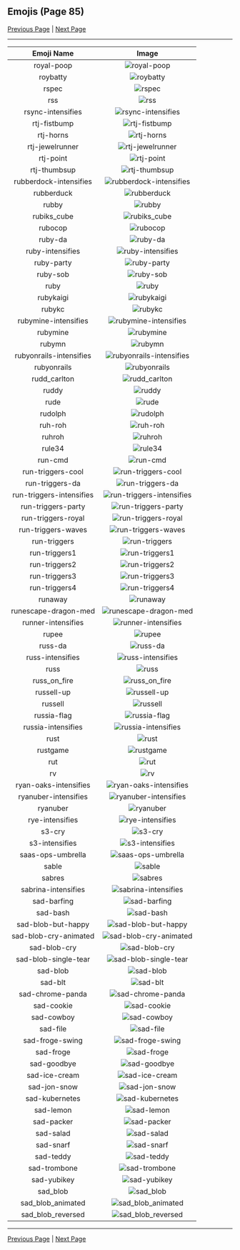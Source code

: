 
## Emojis (Page 85)

[Previous Page](/docs/hc/page-r-0084.md)
  | [Next Page](/docs/hc/page-s-0086.md)

<hr />

|Emoji Name|Image|
| :-: | :-: |
|royal-poop| ![royal-poop](/emojis/hc/royal-poop.png)|
|roybatty| ![roybatty](/emojis/hc/roybatty.png)|
|rspec| ![rspec](/emojis/hc/rspec.png)|
|rss| ![rss](/emojis/hc/rss.png)|
|rsync-intensifies| ![rsync-intensifies](/emojis/hc/rsync-intensifies.gif)|
|rtj-fistbump| ![rtj-fistbump](/emojis/hc/rtj-fistbump.png)|
|rtj-horns| ![rtj-horns](/emojis/hc/rtj-horns.png)|
|rtj-jewelrunner| ![rtj-jewelrunner](/emojis/hc/rtj-jewelrunner.png)|
|rtj-point| ![rtj-point](/emojis/hc/rtj-point.png)|
|rtj-thumbsup| ![rtj-thumbsup](/emojis/hc/rtj-thumbsup.png)|
|rubberdock-intensifies| ![rubberdock-intensifies](/emojis/hc/rubberdock-intensifies.gif)|
|rubberduck| ![rubberduck](/emojis/hc/rubberduck.png)|
|rubby| ![rubby](/emojis/hc/rubby.png)|
|rubiks_cube| ![rubiks_cube](/emojis/hc/rubiks_cube.png)|
|rubocop| ![rubocop](/emojis/hc/rubocop.png)|
|ruby-da| ![ruby-da](/emojis/hc/ruby-da.png)|
|ruby-intensifies| ![ruby-intensifies](/emojis/hc/ruby-intensifies.gif)|
|ruby-party| ![ruby-party](/emojis/hc/ruby-party.gif)|
|ruby-sob| ![ruby-sob](/emojis/hc/ruby-sob.png)|
|ruby| ![ruby](/emojis/hc/ruby.png)|
|rubykaigi| ![rubykaigi](/emojis/hc/rubykaigi.png)|
|rubykc| ![rubykc](/emojis/hc/rubykc.png)|
|rubymine-intensifies| ![rubymine-intensifies](/emojis/hc/rubymine-intensifies.gif)|
|rubymine| ![rubymine](/emojis/hc/rubymine.png)|
|rubymn| ![rubymn](/emojis/hc/rubymn.jpg)|
|rubyonrails-intensifies| ![rubyonrails-intensifies](/emojis/hc/rubyonrails-intensifies.gif)|
|rubyonrails| ![rubyonrails](/emojis/hc/rubyonrails.png)|
|rudd_carlton| ![rudd_carlton](/emojis/hc/rudd_carlton.gif)|
|ruddy| ![ruddy](/emojis/hc/ruddy.jpg)|
|rude| ![rude](/emojis/hc/rude.png)|
|rudolph| ![rudolph](/emojis/hc/rudolph.png)|
|ruh-roh| ![ruh-roh](/emojis/hc/ruh-roh.gif)|
|ruhroh| ![ruhroh](/emojis/hc/ruhroh.png)|
|rule34| ![rule34](/emojis/hc/rule34.png)|
|run-cmd| ![run-cmd](/emojis/hc/run-cmd.png)|
|run-triggers-cool| ![run-triggers-cool](/emojis/hc/run-triggers-cool.png)|
|run-triggers-da| ![run-triggers-da](/emojis/hc/run-triggers-da.png)|
|run-triggers-intensifies| ![run-triggers-intensifies](/emojis/hc/run-triggers-intensifies.gif)|
|run-triggers-party| ![run-triggers-party](/emojis/hc/run-triggers-party.gif)|
|run-triggers-royal| ![run-triggers-royal](/emojis/hc/run-triggers-royal.png)|
|run-triggers-waves| ![run-triggers-waves](/emojis/hc/run-triggers-waves.gif)|
|run-triggers| ![run-triggers](/emojis/hc/run-triggers.png)|
|run-triggers1| ![run-triggers1](/emojis/hc/run-triggers1.png)|
|run-triggers2| ![run-triggers2](/emojis/hc/run-triggers2.png)|
|run-triggers3| ![run-triggers3](/emojis/hc/run-triggers3.png)|
|run-triggers4| ![run-triggers4](/emojis/hc/run-triggers4.png)|
|runaway| ![runaway](/emojis/hc/runaway.gif)|
|runescape-dragon-med| ![runescape-dragon-med](/emojis/hc/runescape-dragon-med.png)|
|runner-intensifies| ![runner-intensifies](/emojis/hc/runner-intensifies.gif)|
|rupee| ![rupee](/emojis/hc/rupee.gif)|
|russ-da| ![russ-da](/emojis/hc/russ-da.png)|
|russ-intensifies| ![russ-intensifies](/emojis/hc/russ-intensifies.gif)|
|russ| ![russ](/emojis/hc/russ.jpg)|
|russ_on_fire| ![russ_on_fire](/emojis/hc/russ_on_fire.gif)|
|russell-up| ![russell-up](/emojis/hc/russell-up.png)|
|russell| ![russell](/emojis/hc/russell.png)|
|russia-flag| ![russia-flag](/emojis/hc/russia-flag.png)|
|russia-intensifies| ![russia-intensifies](/emojis/hc/russia-intensifies.gif)|
|rust| ![rust](/emojis/hc/rust.png)|
|rustgame| ![rustgame](/emojis/hc/rustgame.jpg)|
|rut| ![rut](/emojis/hc/rut.jpg)|
|rv| ![rv](/emojis/hc/rv.jpg)|
|ryan-oaks-intensifies| ![ryan-oaks-intensifies](/emojis/hc/ryan-oaks-intensifies.gif)|
|ryanuber-intensifies| ![ryanuber-intensifies](/emojis/hc/ryanuber-intensifies.gif)|
|ryanuber| ![ryanuber](/emojis/hc/ryanuber.jpg)|
|rye-intensifies| ![rye-intensifies](/emojis/hc/rye-intensifies.gif)|
|s3-cry| ![s3-cry](/emojis/hc/s3-cry.gif)|
|s3-intensifies| ![s3-intensifies](/emojis/hc/s3-intensifies.gif)|
|saas-ops-umbrella| ![saas-ops-umbrella](/emojis/hc/saas-ops-umbrella.gif)|
|sable| ![sable](/emojis/hc/sable.png)|
|sabres| ![sabres](/emojis/hc/sabres.png)|
|sabrina-intensifies| ![sabrina-intensifies](/emojis/hc/sabrina-intensifies.gif)|
|sad-barfing| ![sad-barfing](/emojis/hc/sad-barfing.png)|
|sad-bash| ![sad-bash](/emojis/hc/sad-bash.png)|
|sad-blob-but-happy| ![sad-blob-but-happy](/emojis/hc/sad-blob-but-happy.png)|
|sad-blob-cry-animated| ![sad-blob-cry-animated](/emojis/hc/sad-blob-cry-animated.gif)|
|sad-blob-cry| ![sad-blob-cry](/emojis/hc/sad-blob-cry.png)|
|sad-blob-single-tear| ![sad-blob-single-tear](/emojis/hc/sad-blob-single-tear.gif)|
|sad-blob| ![sad-blob](/emojis/hc/sad-blob.gif)|
|sad-blt| ![sad-blt](/emojis/hc/sad-blt.png)|
|sad-chrome-panda| ![sad-chrome-panda](/emojis/hc/sad-chrome-panda.png)|
|sad-cookie| ![sad-cookie](/emojis/hc/sad-cookie.png)|
|sad-cowboy| ![sad-cowboy](/emojis/hc/sad-cowboy.png)|
|sad-file| ![sad-file](/emojis/hc/sad-file.png)|
|sad-froge-swing| ![sad-froge-swing](/emojis/hc/sad-froge-swing.gif)|
|sad-froge| ![sad-froge](/emojis/hc/sad-froge.png)|
|sad-goodbye| ![sad-goodbye](/emojis/hc/sad-goodbye.gif)|
|sad-ice-cream| ![sad-ice-cream](/emojis/hc/sad-ice-cream.png)|
|sad-jon-snow| ![sad-jon-snow](/emojis/hc/sad-jon-snow.png)|
|sad-kubernetes| ![sad-kubernetes](/emojis/hc/sad-kubernetes.png)|
|sad-lemon| ![sad-lemon](/emojis/hc/sad-lemon.png)|
|sad-packer| ![sad-packer](/emojis/hc/sad-packer.png)|
|sad-salad| ![sad-salad](/emojis/hc/sad-salad.png)|
|sad-snarf| ![sad-snarf](/emojis/hc/sad-snarf.png)|
|sad-teddy| ![sad-teddy](/emojis/hc/sad-teddy.png)|
|sad-trombone| ![sad-trombone](/emojis/hc/sad-trombone.png)|
|sad-yubikey| ![sad-yubikey](/emojis/hc/sad-yubikey.png)|
|sad_blob| ![sad_blob](/emojis/hc/sad_blob.png)|
|sad_blob_animated| ![sad_blob_animated](/emojis/hc/sad_blob_animated.gif)|
|sad_blob_reversed| ![sad_blob_reversed](/emojis/hc/sad_blob_reversed.png)|

<hr/>

[Previous Page](/docs/hc/page-r-0084.md)
  | [Next Page](/docs/hc/page-s-0086.md)